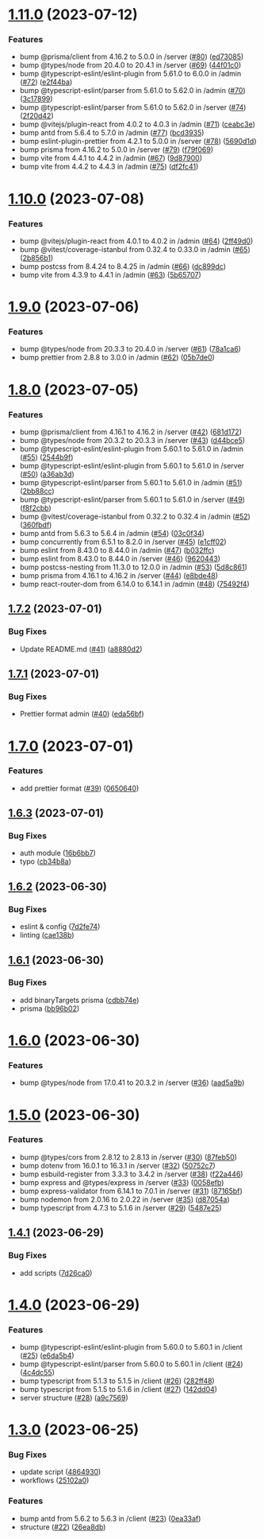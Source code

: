 # [1.11.0](https://github.com/Abdel-Monaam-Aouini/FashionHub/compare/v1.10.0...v1.11.0) (2023-07-12)


### Features

* bump @prisma/client from 4.16.2 to 5.0.0 in /server ([#80](https://github.com/Abdel-Monaam-Aouini/FashionHub/issues/80)) ([ed73085](https://github.com/Abdel-Monaam-Aouini/FashionHub/commit/ed73085b0dd7bd726ae3eff9dd0f98795063737c))
* bump @types/node from 20.4.0 to 20.4.1 in /server ([#69](https://github.com/Abdel-Monaam-Aouini/FashionHub/issues/69)) ([44f01c0](https://github.com/Abdel-Monaam-Aouini/FashionHub/commit/44f01c03d4caf7cc0a703a862f6124b93099ee2e))
* bump @typescript-eslint/eslint-plugin from 5.61.0 to 6.0.0 in /admin ([#72](https://github.com/Abdel-Monaam-Aouini/FashionHub/issues/72)) ([e2f44ba](https://github.com/Abdel-Monaam-Aouini/FashionHub/commit/e2f44badd1914f6622dc1df3c5261d31f9a14d5b))
* bump @typescript-eslint/parser from 5.61.0 to 5.62.0 in /admin ([#70](https://github.com/Abdel-Monaam-Aouini/FashionHub/issues/70)) ([3c17899](https://github.com/Abdel-Monaam-Aouini/FashionHub/commit/3c17899a12997b5697b0849ad3828ab9cb634084))
* bump @typescript-eslint/parser from 5.61.0 to 5.62.0 in /server ([#74](https://github.com/Abdel-Monaam-Aouini/FashionHub/issues/74)) ([2f20d42](https://github.com/Abdel-Monaam-Aouini/FashionHub/commit/2f20d42f0397a6cde130b58fd3ff33ab00d70ba7))
* bump @vitejs/plugin-react from 4.0.2 to 4.0.3 in /admin ([#71](https://github.com/Abdel-Monaam-Aouini/FashionHub/issues/71)) ([ceabc3e](https://github.com/Abdel-Monaam-Aouini/FashionHub/commit/ceabc3ec85616b7dab1d598237b111167973a296))
* bump antd from 5.6.4 to 5.7.0 in /admin ([#77](https://github.com/Abdel-Monaam-Aouini/FashionHub/issues/77)) ([bcd3935](https://github.com/Abdel-Monaam-Aouini/FashionHub/commit/bcd3935e29f3d0f7e179933b0fe90925ef595744))
* bump eslint-plugin-prettier from 4.2.1 to 5.0.0 in /server ([#78](https://github.com/Abdel-Monaam-Aouini/FashionHub/issues/78)) ([5690d1d](https://github.com/Abdel-Monaam-Aouini/FashionHub/commit/5690d1d3668b255d1a66c6a976fa7a204cd0dbea))
* bump prisma from 4.16.2 to 5.0.0 in /server ([#79](https://github.com/Abdel-Monaam-Aouini/FashionHub/issues/79)) ([f79f069](https://github.com/Abdel-Monaam-Aouini/FashionHub/commit/f79f0695d604614e5278b4bf553fb7964d36c9eb))
* bump vite from 4.4.1 to 4.4.2 in /admin ([#67](https://github.com/Abdel-Monaam-Aouini/FashionHub/issues/67)) ([9d87900](https://github.com/Abdel-Monaam-Aouini/FashionHub/commit/9d87900738d2c10073fd56916c81459ff9b3cfed))
* bump vite from 4.4.2 to 4.4.3 in /admin ([#75](https://github.com/Abdel-Monaam-Aouini/FashionHub/issues/75)) ([df2fc41](https://github.com/Abdel-Monaam-Aouini/FashionHub/commit/df2fc4182467d4ee1c1bd29b8ec696f07a56452c))

# [1.10.0](https://github.com/Abdel-Monaam-Aouini/FashionHub/compare/v1.9.0...v1.10.0) (2023-07-08)


### Features

* bump @vitejs/plugin-react from 4.0.1 to 4.0.2 in /admin ([#64](https://github.com/Abdel-Monaam-Aouini/FashionHub/issues/64)) ([2ff49d0](https://github.com/Abdel-Monaam-Aouini/FashionHub/commit/2ff49d0a6382dd328331621fd3d984eacc7f8792))
* bump @vitest/coverage-istanbul from 0.32.4 to 0.33.0 in /admin ([#65](https://github.com/Abdel-Monaam-Aouini/FashionHub/issues/65)) ([2b856b1](https://github.com/Abdel-Monaam-Aouini/FashionHub/commit/2b856b1886d9e32add1a30f67bb09d5d478966d4))
* bump postcss from 8.4.24 to 8.4.25 in /admin ([#66](https://github.com/Abdel-Monaam-Aouini/FashionHub/issues/66)) ([dc899dc](https://github.com/Abdel-Monaam-Aouini/FashionHub/commit/dc899dc0c628d5b3781f10362c539287e0d96d29))
* bump vite from 4.3.9 to 4.4.1 in /admin ([#63](https://github.com/Abdel-Monaam-Aouini/FashionHub/issues/63)) ([5b65707](https://github.com/Abdel-Monaam-Aouini/FashionHub/commit/5b657073a02f30560b2aae238ef3ee0ef61b9294))

# [1.9.0](https://github.com/Abdel-Monaam-Aouini/FashionHub/compare/v1.8.0...v1.9.0) (2023-07-06)


### Features

* bump @types/node from 20.3.3 to 20.4.0 in /server ([#61](https://github.com/Abdel-Monaam-Aouini/FashionHub/issues/61)) ([78a1ca6](https://github.com/Abdel-Monaam-Aouini/FashionHub/commit/78a1ca6308f4c2344589dab3203c49b72c085e0a))
* bump prettier from 2.8.8 to 3.0.0 in /admin ([#62](https://github.com/Abdel-Monaam-Aouini/FashionHub/issues/62)) ([05b7de0](https://github.com/Abdel-Monaam-Aouini/FashionHub/commit/05b7de056d6c4494f728f56252d85f2673a1a0c4))

# [1.8.0](https://github.com/Abdel-Monaam-Aouini/FashionHub/compare/v1.7.2...v1.8.0) (2023-07-05)


### Features

* bump @prisma/client from 4.16.1 to 4.16.2 in /server ([#42](https://github.com/Abdel-Monaam-Aouini/FashionHub/issues/42)) ([681d172](https://github.com/Abdel-Monaam-Aouini/FashionHub/commit/681d17238df95d0ea69b8ed09b5451b9142ed21f))
* bump @types/node from 20.3.2 to 20.3.3 in /server ([#43](https://github.com/Abdel-Monaam-Aouini/FashionHub/issues/43)) ([d44bce5](https://github.com/Abdel-Monaam-Aouini/FashionHub/commit/d44bce5e03bd925033ebad5d2dbe4833ce91e997))
* bump @typescript-eslint/eslint-plugin from 5.60.1 to 5.61.0 in /admin ([#55](https://github.com/Abdel-Monaam-Aouini/FashionHub/issues/55)) ([2544b9f](https://github.com/Abdel-Monaam-Aouini/FashionHub/commit/2544b9f178440cd39e1e5f8c8f2a5b4e19093cf5))
* bump @typescript-eslint/eslint-plugin from 5.60.1 to 5.61.0 in /server ([#50](https://github.com/Abdel-Monaam-Aouini/FashionHub/issues/50)) ([a36ab3d](https://github.com/Abdel-Monaam-Aouini/FashionHub/commit/a36ab3da24c9463773347401fc7ac505d5561b0b))
* bump @typescript-eslint/parser from 5.60.1 to 5.61.0 in /admin ([#51](https://github.com/Abdel-Monaam-Aouini/FashionHub/issues/51)) ([2bb88cc](https://github.com/Abdel-Monaam-Aouini/FashionHub/commit/2bb88cca5ed1f7c2a4423c3f63370e5eae457371))
* bump @typescript-eslint/parser from 5.60.1 to 5.61.0 in /server ([#49](https://github.com/Abdel-Monaam-Aouini/FashionHub/issues/49)) ([f8f2cbb](https://github.com/Abdel-Monaam-Aouini/FashionHub/commit/f8f2cbbeb6e2fc078aca8035d030b5774886bc8d))
* bump @vitest/coverage-istanbul from 0.32.2 to 0.32.4 in /admin ([#52](https://github.com/Abdel-Monaam-Aouini/FashionHub/issues/52)) ([360fbdf](https://github.com/Abdel-Monaam-Aouini/FashionHub/commit/360fbdf6647cec3c14279f65f4aa72a387ea7264))
* bump antd from 5.6.3 to 5.6.4 in /admin ([#54](https://github.com/Abdel-Monaam-Aouini/FashionHub/issues/54)) ([03c0f34](https://github.com/Abdel-Monaam-Aouini/FashionHub/commit/03c0f343a7e52def1d60bc876720e6dfc7cab692))
* bump concurrently from 6.5.1 to 8.2.0 in /server ([#45](https://github.com/Abdel-Monaam-Aouini/FashionHub/issues/45)) ([e1cff02](https://github.com/Abdel-Monaam-Aouini/FashionHub/commit/e1cff028cdbe9b623b2449a9026fa6ed53700499))
* bump eslint from 8.43.0 to 8.44.0 in /admin ([#47](https://github.com/Abdel-Monaam-Aouini/FashionHub/issues/47)) ([b032ffc](https://github.com/Abdel-Monaam-Aouini/FashionHub/commit/b032ffc649affa7c56f119a7ffcac5a63220ea27))
* bump eslint from 8.43.0 to 8.44.0 in /server ([#46](https://github.com/Abdel-Monaam-Aouini/FashionHub/issues/46)) ([9620443](https://github.com/Abdel-Monaam-Aouini/FashionHub/commit/9620443a2f07bf68724be277448f38940ff52e50))
* bump postcss-nesting from 11.3.0 to 12.0.0 in /admin ([#53](https://github.com/Abdel-Monaam-Aouini/FashionHub/issues/53)) ([5d8c861](https://github.com/Abdel-Monaam-Aouini/FashionHub/commit/5d8c8615a4ef61f820e2ad3424da7f73cee0f9ec))
* bump prisma from 4.16.1 to 4.16.2 in /server ([#44](https://github.com/Abdel-Monaam-Aouini/FashionHub/issues/44)) ([e8bde48](https://github.com/Abdel-Monaam-Aouini/FashionHub/commit/e8bde483c33f1ced127c42ddf6716eb5c905c7f5))
* bump react-router-dom from 6.14.0 to 6.14.1 in /admin ([#48](https://github.com/Abdel-Monaam-Aouini/FashionHub/issues/48)) ([75492f4](https://github.com/Abdel-Monaam-Aouini/FashionHub/commit/75492f4da2d51bffb94b96bbd394ffbe3d6d34a1))

## [1.7.2](https://github.com/Abdel-Monaam-Aouini/FashionHub/compare/v1.7.1...v1.7.2) (2023-07-01)


### Bug Fixes

* Update README.md ([#41](https://github.com/Abdel-Monaam-Aouini/FashionHub/issues/41)) ([a8880d2](https://github.com/Abdel-Monaam-Aouini/FashionHub/commit/a8880d2c3d328a36205c8cf44494274385c6da66))

## [1.7.1](https://github.com/Abdel-Monaam-Aouini/FashionHub/compare/v1.7.0...v1.7.1) (2023-07-01)


### Bug Fixes

* Prettier format admin ([#40](https://github.com/Abdel-Monaam-Aouini/FashionHub/issues/40)) ([eda56bf](https://github.com/Abdel-Monaam-Aouini/FashionHub/commit/eda56bfbc33abb4176cc3b1704b7ec454ab960b2))

# [1.7.0](https://github.com/Abdel-Monaam-Aouini/FashionHub/compare/v1.6.3...v1.7.0) (2023-07-01)


### Features

* add prettier format ([#39](https://github.com/Abdel-Monaam-Aouini/FashionHub/issues/39)) ([0650640](https://github.com/Abdel-Monaam-Aouini/FashionHub/commit/0650640bfac0e50ca6dbd2e632a51c35cc89b1b6))

## [1.6.3](https://github.com/Abdel-Monaam-Aouini/FashionHub/compare/v1.6.2...v1.6.3) (2023-07-01)


### Bug Fixes

* auth module ([16b6bb7](https://github.com/Abdel-Monaam-Aouini/FashionHub/commit/16b6bb74d8e0f7123d5c26857ad12604bf5ab58f))
* typo ([cb34b8a](https://github.com/Abdel-Monaam-Aouini/FashionHub/commit/cb34b8a111acc134b9d57bb9810cc8386959415c))

## [1.6.2](https://github.com/Abdel-Monaam-Aouini/FashionHub/compare/v1.6.1...v1.6.2) (2023-06-30)


### Bug Fixes

* eslint & config ([7d2fe74](https://github.com/Abdel-Monaam-Aouini/FashionHub/commit/7d2fe745a7f8b681b1745c241924b23fe853f03c))
* linting ([cae138b](https://github.com/Abdel-Monaam-Aouini/FashionHub/commit/cae138bc85c1dcf4af177fb70104f38dc2333874))

## [1.6.1](https://github.com/Abdel-Monaam-Aouini/FashionHub/compare/v1.6.0...v1.6.1) (2023-06-30)


### Bug Fixes

* add binaryTargets prisma ([cdbb74e](https://github.com/Abdel-Monaam-Aouini/FashionHub/commit/cdbb74ec97413fa54db6ad371d7df132706e7225))
* prisma ([bb96b02](https://github.com/Abdel-Monaam-Aouini/FashionHub/commit/bb96b0228dd40408b776cd08de166eb01668cf86))

# [1.6.0](https://github.com/Abdel-Monaam-Aouini/FashionHub/compare/v1.5.0...v1.6.0) (2023-06-30)


### Features

* bump @types/node from 17.0.41 to 20.3.2 in /server ([#36](https://github.com/Abdel-Monaam-Aouini/FashionHub/issues/36)) ([aad5a9b](https://github.com/Abdel-Monaam-Aouini/FashionHub/commit/aad5a9b0e78f07dff387dcc5ff6a21bc58337dca))

# [1.5.0](https://github.com/Abdel-Monaam-Aouini/FashionHub/compare/v1.4.1...v1.5.0) (2023-06-30)


### Features

* bump @types/cors from 2.8.12 to 2.8.13 in /server ([#30](https://github.com/Abdel-Monaam-Aouini/FashionHub/issues/30)) ([87feb50](https://github.com/Abdel-Monaam-Aouini/FashionHub/commit/87feb50bdaa4693bf2fbd00160dd31697031ae55))
* bump dotenv from 16.0.1 to 16.3.1 in /server ([#32](https://github.com/Abdel-Monaam-Aouini/FashionHub/issues/32)) ([50752c7](https://github.com/Abdel-Monaam-Aouini/FashionHub/commit/50752c7d6432f79a69ca0d8bd7a451e5fe9a536e))
* bump esbuild-register from 3.3.3 to 3.4.2 in /server ([#38](https://github.com/Abdel-Monaam-Aouini/FashionHub/issues/38)) ([f22a446](https://github.com/Abdel-Monaam-Aouini/FashionHub/commit/f22a446d4a137f96b6ac9545fdb3adaa28f856bb))
* bump express and @types/express in /server ([#33](https://github.com/Abdel-Monaam-Aouini/FashionHub/issues/33)) ([0058efb](https://github.com/Abdel-Monaam-Aouini/FashionHub/commit/0058efbf3f9ea30b05cf8bad6ba4e209a220e05a))
* bump express-validator from 6.14.1 to 7.0.1 in /server ([#31](https://github.com/Abdel-Monaam-Aouini/FashionHub/issues/31)) ([87165bf](https://github.com/Abdel-Monaam-Aouini/FashionHub/commit/87165bf4ddd088ad10d52577473438e72df49745))
* bump nodemon from 2.0.16 to 2.0.22 in /server ([#35](https://github.com/Abdel-Monaam-Aouini/FashionHub/issues/35)) ([d87054a](https://github.com/Abdel-Monaam-Aouini/FashionHub/commit/d87054af5677d46563b753bcf911b2c1f2058c88))
* bump typescript from 4.7.3 to 5.1.6 in /server ([#29](https://github.com/Abdel-Monaam-Aouini/FashionHub/issues/29)) ([5487e25](https://github.com/Abdel-Monaam-Aouini/FashionHub/commit/5487e25c427cb48e1aa61e2baf424d8d11c76bcb))

## [1.4.1](https://github.com/Abdel-Monaam-Aouini/FashionHub/compare/v1.4.0...v1.4.1) (2023-06-29)


### Bug Fixes

* add scripts ([7d26ca0](https://github.com/Abdel-Monaam-Aouini/FashionHub/commit/7d26ca07edb61dd852cf62d3cbf3e79dfa936685))

# [1.4.0](https://github.com/Abdel-Monaam-Aouini/FashionHub/compare/v1.3.0...v1.4.0) (2023-06-29)


### Features

* bump @typescript-eslint/eslint-plugin from 5.60.0 to 5.60.1 in /client ([#25](https://github.com/Abdel-Monaam-Aouini/FashionHub/issues/25)) ([e6da5b4](https://github.com/Abdel-Monaam-Aouini/FashionHub/commit/e6da5b471ae53e9fda1b5f88c92fe4771808dc89))
* bump @typescript-eslint/parser from 5.60.0 to 5.60.1 in /client ([#24](https://github.com/Abdel-Monaam-Aouini/FashionHub/issues/24)) ([4c4dc55](https://github.com/Abdel-Monaam-Aouini/FashionHub/commit/4c4dc55222fb75579b242a490c7048db3552f05d))
* bump typescript from 5.1.3 to 5.1.5 in /client ([#26](https://github.com/Abdel-Monaam-Aouini/FashionHub/issues/26)) ([282ff48](https://github.com/Abdel-Monaam-Aouini/FashionHub/commit/282ff480dfb111ff3a86b2cbfeec96533bb989a5))
* bump typescript from 5.1.5 to 5.1.6 in /client ([#27](https://github.com/Abdel-Monaam-Aouini/FashionHub/issues/27)) ([142dd04](https://github.com/Abdel-Monaam-Aouini/FashionHub/commit/142dd04b2d0bf9533995f5ef165d7afaa17b2116))
* server structure ([#28](https://github.com/Abdel-Monaam-Aouini/FashionHub/issues/28)) ([a9c7569](https://github.com/Abdel-Monaam-Aouini/FashionHub/commit/a9c75699f4fcc5e3e6839b75c10d2b2abacdb0f3))

# [1.3.0](https://github.com/Abdel-Monaam-Aouini/FashionHub/compare/v1.2.1...v1.3.0) (2023-06-25)


### Bug Fixes

* update script ([4864930](https://github.com/Abdel-Monaam-Aouini/FashionHub/commit/4864930ed25d98ba8d2d87502464fad08d2a37d1))
* workflows ([25102a0](https://github.com/Abdel-Monaam-Aouini/FashionHub/commit/25102a0c166f10fcd1c9d45cbe88b04b6d904d0e))


### Features

* bump antd from 5.6.2 to 5.6.3 in /client ([#23](https://github.com/Abdel-Monaam-Aouini/FashionHub/issues/23)) ([0ea33af](https://github.com/Abdel-Monaam-Aouini/FashionHub/commit/0ea33afc5c2634fbeddcc571ea8e5f11a2f134d1))
* structure ([#22](https://github.com/Abdel-Monaam-Aouini/FashionHub/issues/22)) ([26ea8db](https://github.com/Abdel-Monaam-Aouini/FashionHub/commit/26ea8dbcef2c4d6cbe4207c988ee9012558b62bc))
